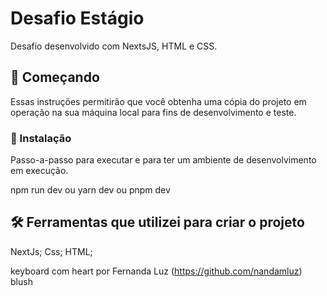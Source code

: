 # Desafio Estágio
Desafio desenvolvido com NextsJS, HTML e CSS.

## 🚀 Começando
Essas instruções permitirão que você obtenha uma cópia do projeto em operação na sua máquina local para fins de desenvolvimento e teste.

### 🔧 Instalação
Passo-a-passo para executar e para ter um ambiente de desenvolvimento em execução.

npm run dev
ou
yarn dev
ou
pnpm dev

 ## 🛠️ Ferramentas que utilizei para criar o projeto

NextJs;
Css;
HTML;


keyboard com heart por Fernanda Luz (https://github.com/nandamluz) blush
